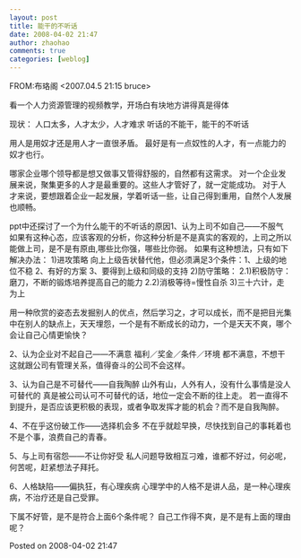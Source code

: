 ```yaml
---
layout: post
title: 能干的不听话
date: 2008-04-02 21:47
author: zhaohao
comments: true
categories: [weblog]
---
```

FROM:布珞阁 &lt;2007.04.5 21:15 bruce&gt;

看一个人力资源管理的视频教学，开场白有块地方讲得真是得体

现状： 人口太多，人才太少，人才难求 听话的不能干，能干的不听话

用人是用奴才还是用人才一直很矛盾。 最好是有一点奴性的人才，有一点能力的奴才也行。

哪家企业哪个领导都是想又做事又管得舒服的，自然都有这需求。 对一个企业发展来说，聚集更多的人才是最重要的。这些人才管好了，就一定能成功。 对于人才来说，要想跟着企业一起发展，学着听话一些，让自己得到重用，自然个人发展也顺畅。

ppt中还探讨了一个为什么能干的不听话的原因1、认为上司不如自己——不服气
如果有这种心态，应该客观的分析，你这种分析是不是真实的客观的，上司之所以能做上司，是不是有原由,哪些比你强，哪些比你弱。 如果有这种想法，只有如下解决办法： 1)进攻策略
向上上级告状替代他，但必须满足3个条件：1、上级的地位不稳 2、有好的方案 3、要得到上级和同级的支持 2)防守策略：
2.1)积极防守：磨刀，不断的锻炼培养提高自己的能力
2.2)消极等待=慢性自杀
3)三十六计，走为上

用一种欣赏的姿态去发掘别人的优点，然后学习之，才可以成长，而不是把目光集中在别人的缺点上，天天埋怨，一个是有不断成长的动力，一个是天天不爽，哪个会让自己心情更愉快？

2、认为企业对不起自己——不满意
福利／奖金／条件／环境 都不满意，不想干 这就跟公司有管理关系，值得奋斗的公司不会这样。

3、认为自己是不可替代——自我陶醉
山外有山，人外有人，没有什么事情是没人可替代的 真是被公司认可不可替代的话，地位一定会不断的往上走。 若一直得不到提升，是否应该更积极的表现，或者争取发挥才能的机会？而不是自我陶醉。

4、不在乎这份破工作——选择机会多
不在乎就趁早换，尽快找到自己的事耗着也不是个事，浪费自己的青春。

5、与上司有宿怨——不让你好受
私人问题导致相互刁难，谁都不好过，何必呢，何苦呢，赶紧想法子拜托。

6、人格缺陷——偏执狂，有心理疾病
心理学中的人格不是讲人品，是一种心理疾病，不治疗还是自己受罪。

下属不好管，是不是符合上面6个条件呢？ 自己工作得不爽，是不是有上面的理由呢？

Posted on 2008-04-02 21:47
